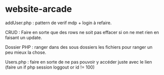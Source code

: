 # website-arcade

addUser.php : pattern de verif mdp + login à refaire.

CRUD : Faire en sorte que des rows ne soit pas effacer si on ne met rien en faisant un update.

Dossier PHP : ranger dans des sous dossiers les fichiers pour ranger un peu mieux la chose.

Users.php : faire en sorte de ne pas pouvoir y accéder juste avec le lien (faire un if php session loggout or id != 100)